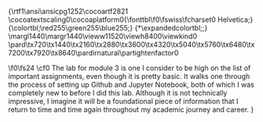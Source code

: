 {\rtf1\ansi\ansicpg1252\cocoartf2821
\cocoatextscaling0\cocoaplatform0{\fonttbl\f0\fswiss\fcharset0 Helvetica;}
{\colortbl;\red255\green255\blue255;}
{\*\expandedcolortbl;;}
\margl1440\margr1440\vieww11520\viewh8400\viewkind0
\pard\tx720\tx1440\tx2160\tx2880\tx3600\tx4320\tx5040\tx5760\tx6480\tx7200\tx7920\tx8640\pardirnatural\partightenfactor0

\f0\fs24 \cf0 The lab for module 3 is one I consider to be high on the list of important assignments, even though it is pretty basic. It walks one through the process of setting up Github and Jupyter Notebook, both of which I was completely new to before I did this lab. Although it is not technically impressive, I imagine it will be a foundational piece of information that I return to time and time again throughout my academic journey and career. }